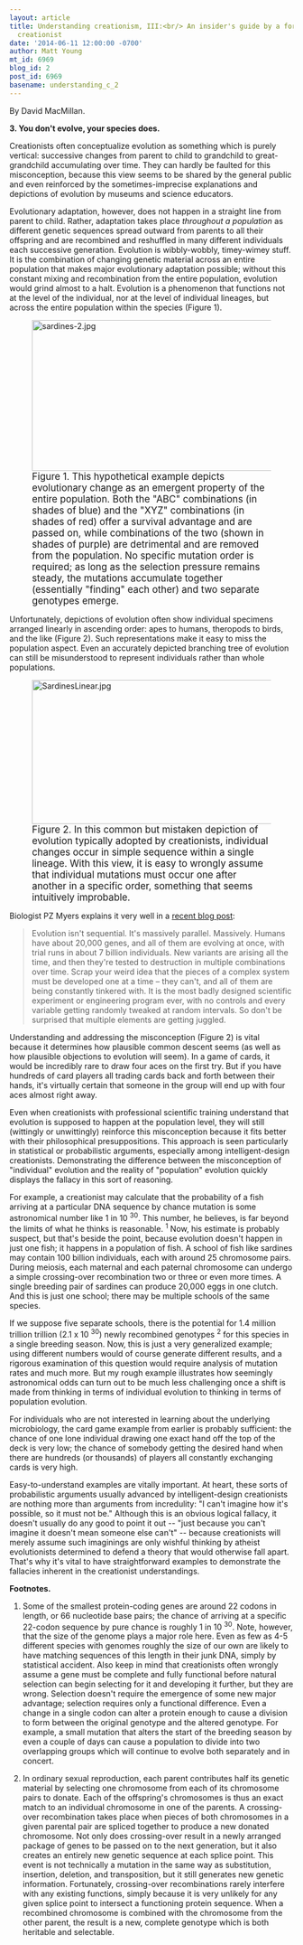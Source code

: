 ```yaml
---
layout: article
title: Understanding creationism, III:<br/> An insider's guide by a former young-Earth
  creationist
date: '2014-06-11 12:00:00 -0700'
author: Matt Young
mt_id: 6969
blog_id: 2
post_id: 6969
basename: understanding_c_2
---
```

By David MacMillan.

**3. You don't evolve, your species does.**

Creationists often conceptualize evolution as something which is purely vertical: successive changes from parent to child to grandchild to great-grandchild accumulating over time. They can hardly be faulted for this misconception, because this view seems to be shared by the general public and even reinforced by the sometimes-imprecise explanations and depictions of evolution by museums and science educators.

Evolutionary adaptation, however, does not happen in a straight line from parent to child. Rather, adaptation takes place _throughout a population_ as different genetic sequences spread outward from parents to all their offspring and are recombined and reshuffled in many different individuals each successive generation. Evolution is wibbly-wobbly, timey-wimey stuff. It is the combination of changing genetic material across an entire population that makes major evolutionary adaptation possible; without this constant mixing and recombination from the entire population, evolution would grind almost to a halt. Evolution is a phenomenon that functions not at the level of the individual, nor at the level of individual lineages, but across the entire population within the species (Figure 1).

<figure>
<img src="http://pandasthumb.org/archives/2014/06/10/sardines-2.jpg" alt="sardines-2.jpg" width="600" height="267" />
<figcaption markdown="span">
<big>Figure 1. This hypothetical example depicts evolutionary change as an emergent property of the entire population. Both the "ABC" combinations (in shades of blue) and the "XYZ" combinations (in shades of red) offer a survival advantage and are passed on, while combinations of the two (shown in shades of purple) are detrimental and are removed from the population. No specific mutation order is required; as long as the selection pressure remains steady, the mutations accumulate together (essentially "finding" each other) and two separate genotypes emerge.</big>

</figcaption>
</figure>

Unfortunately, depictions of evolution often show individual specimens arranged linearly in ascending order: apes to humans, theropods to birds, and the like (Figure 2). Such representations make it easy to miss the population aspect. Even an accurately depicted branching tree of evolution can still be misunderstood to represent individuals rather than whole populations.

<figure>
<img src="http://pandasthumb.org/archives/2014/06/10/SardinesLinear.jpg" alt="SardinesLinear.jpg" width="600" height="255" />
<figcaption markdown="span">
<big>Figure 2.  In this common but mistaken depiction of evolution typically adopted by creationists, individual changes occur in simple sequence within a single lineage. With this view, it is easy to wrongly assume that individual mutations must occur one after another in a specific order, something that seems intuitively improbable.</big>

</figcaption>
</figure>

Biologist PZ Myers explains it very well in a [recent blog post](http://freethoughtblogs.com/pharyngula/2014/06/10/multi-component-schmulti-component/):

> Evolution isn&#39;t sequential. It&#39;s massively parallel. Massively. Humans have about 20,000 genes, and all of them are evolving at once, with trial runs in about 7 billion individuals. New variants are arising all the time, and then they&#39;re tested to destruction in multiple combinations over time. Scrap your weird idea that the pieces of a complex system must be developed one at a time &ndash; they can&#39;t, and all of them are being constantly tinkered with. It is the most badly designed scientific experiment or engineering program ever, with no controls and every variable getting randomly tweaked at random intervals. So don&#39;t be surprised that multiple elements are getting juggled.

Understanding and addressing the misconception (Figure 2) is vital because it determines how plausible common descent seems (as well as how plausible objections to evolution will seem). In a game of cards, it would be incredibly rare to draw four aces on the first try. But if you have hundreds of card players all trading cards back and forth between their hands, it's virtually certain that someone in the group will end up with four aces almost right away.

Even when creationists with professional scientific training understand that evolution is supposed to happen at the population level, they will still (wittingly or unwittingly) reinforce this misconception because it fits better with their philosophical presuppositions. This approach is seen particularly in statistical or probabilistic arguments, especially among intelligent-design creationists. Demonstrating the difference between the misconception of "individual" evolution and the reality of "population" evolution quickly displays the fallacy in this sort of reasoning.

For example, a creationist may calculate that the probability of a fish arriving at a particular DNA sequence by chance mutation is some astronomical number like 1 in 10 <sup>30</sup>. This number, he believes, is far beyond the limits of what he thinks is reasonable. <sup>1</sup> Now, his estimate is probably suspect, but that's beside the point, because evolution doesn't happen in just one fish; it happens in a population of fish. A school of fish like sardines may contain 100 billion individuals, each with around 25 chromosome pairs. During meiosis, each maternal and each paternal chromosome can undergo a simple crossing-over recombination two or three or even more times. A single breeding pair of sardines can produce 20,000 eggs in one clutch. And this is just one school; there may be multiple schools of the same species. 

If we suppose five separate schools, there is the potential for 1.4 million trillion trillion (2.1 x 10 <sup>30</sup>) newly recombined genotypes <sup>2</sup> for this species in a single breeding season. Now, this is just a very generalized example; using different numbers would of course generate different results, and a rigorous examination of this question would require analysis of mutation rates and much more. But my rough example illustrates how seemingly astronomical odds can turn out to be much less challenging once a shift is made from thinking in terms of individual evolution to thinking in terms of population evolution.

For individuals who are not interested in learning about the underlying microbiology, the card game example from earlier is probably sufficient: the chance of one lone individual drawing one exact hand off the top of the deck is very low; the chance of somebody getting the desired hand when there are hundreds (or thousands) of players all constantly exchanging cards is very high.

Easy-to-understand examples are vitally important. At heart, these sorts of probabilistic arguments usually advanced by intelligent-design creationists are nothing more than arguments from incredulity: "I can't imagine how it's possible, so it must not be." Although this is an obvious logical fallacy, it doesn't usually do any good to point it out -- "just because you can't imagine it doesn't mean someone else can't" -- because creationists will merely assume such imaginings are only wishful thinking by atheist evolutionists determined to defend a theory that would otherwise fall apart. That's why it's vital to have straightforward examples to demonstrate the fallacies inherent in the creationist understandings.

**Footnotes.**

1. Some of the smallest protein-coding genes are around 22 codons in length, or 66 nucleotide base pairs; the chance of arriving at a specific 22-codon sequence by pure chance is roughly 1 in 10 <sup>30</sup>. Note, however, that the size of the genome plays a major role here. Even as few as 4-5 different species with genomes roughly the size of our own are likely to have matching sequences of this length in their junk DNA, simply by statistical accident. Also keep in mind that creationists often wrongly assume a gene must be complete and fully functional before natural selection can begin selecting for it and developing it further, but they are wrong. Selection doesn't require the emergence of some new major advantage; selection requires only a functional difference. Even a change in a single codon can alter a protein enough to cause a division to form between the original genotype and the altered genotype. For example, a  small mutation that alters the start of the breeding season by even a couple of days can cause a population to divide into two overlapping groups which will continue to evolve both separately and in concert.

2. In ordinary sexual reproduction, each parent contributes half its genetic material by selecting one chromosome from each of its chromosome pairs to donate. Each of the offspring's chromosomes is thus an exact match to an individual chromosome in one of the parents. A crossing-over recombination takes place when pieces of both chromosomes in a given parental pair are spliced together to produce a new donated chromosome. Not only does crossing-over result in a newly arranged package of genes to be passed on to the next generation, but it also creates an entirely new genetic sequence at each splice point. This event is not technically a mutation in the same way as substitution, insertion, deletion, and transposition, but it still generates new genetic information. Fortunately, crossing-over recombinations rarely interfere with any existing functions, simply because it is very unlikely for any given splice point to intersect a functioning protein sequence. When a recombined chromosome is combined with the chromosome from the other parent, the result is a new, complete genotype which is both heritable and selectable.
